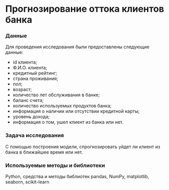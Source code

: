 # Прогнозирование оттока клиентов банка

### Данные

Для проведения исследования были предоставлены следующие данные:
- id клиента;
- Ф.И.О. клиента;
- кредитный рейтинг;
- страна проживания;
- пол;
- возраст;
- количество лет обслуживания в банке;
- баланс счета;
- количество используемых продуктов банка;
- информация о наличии или отсутствии кредитной карты;
- уровень дохода;
- информация о том, ушел клиент из банка или нет.

### Задача исследования

С помощью построения модели, спрогнозировать уйдет ли клиент из банка в ближайшее время или нет.


### Используемые методы и библиотеки

Python, средства и методы библиотек pandas, NumPy, matplotlib, seaborn, scikit-learn
